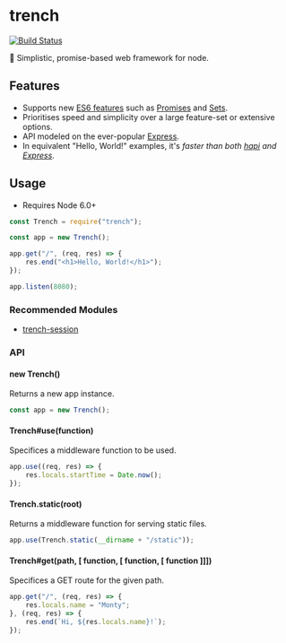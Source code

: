 # trench

[![Build Status](https://travis-ci.org/montyanderson/trench.svg?branch=master)](https://travis-ci.org/montyanderson/trench)

:large_orange_diamond: Simplistic, promise-based web framework for node.

## Features

* Supports new [ES6 features](https://github.com/lukehoban/es6features) such as [Promises](https://developer.mozilla.org/en/docs/Web/JavaScript/Reference/Global_Objects/Promise) and [Sets](https://developer.mozilla.org/en/docs/Web/JavaScript/Reference/Global_Objects/Set).
* Prioritises speed and simplicity over a large feature-set or extensive options.
* API modeled on the ever-popular [Express](http://expressjs.com/).
* In equivalent "Hello, World!" examples, it's *faster than both [hapi](http://hapijs.com/) and [Express](http://expressjs.com/)*.

## Usage

* Requires Node 6.0+

``` javascript
const Trench = require("trench");

const app = new Trench();

app.get("/", (req, res) => {
	res.end("<h1>Hello, World!</h1>");
});

app.listen(8080);
```

### Recommended Modules

* [trench-session](https://github.com/montyanderson/trench-session)

### API

#### new Trench()

Returns a new app instance.

``` javascript
const app = new Trench();
```

#### Trench#use(function)

Specifices a middleware function to be used.

``` javascript
app.use((req, res) => {
	res.locals.startTime = Date.now();
});
```

#### Trench.static(root)

Returns a middleware function for serving static files.

``` javascript
app.use(Trench.static(__dirname + "/static"));
```

#### Trench#get(path, [ function, [ function, [ function ]]])

Specifices a GET route for the given path.

``` javascript
app.get("/", (req, res) => {
	res.locals.name = "Monty";
}, (req, res) => {
	res.end(`Hi, ${res.locals.name}!`);
});
```
